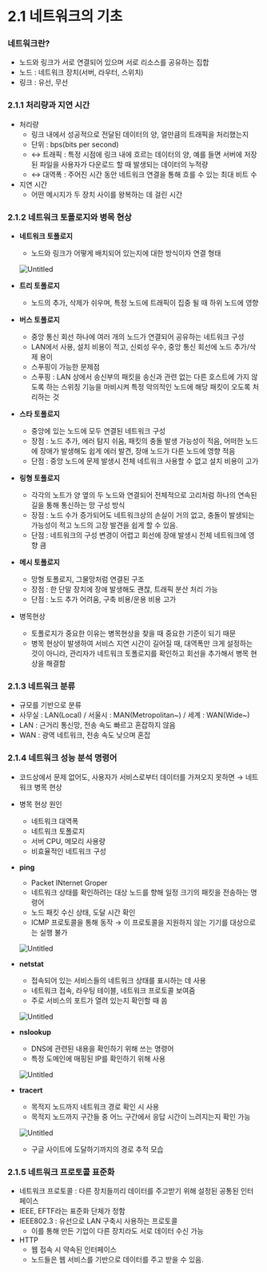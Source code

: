 # 2.1 네트워크의 기초

### 네트워크란?

- 노드와 링크가 서로 연결되어 있으며 서로 리소스를 공유하는 집합
- 노드 : 네트워크 장치(서버, 라우터, 스위치)
- 링크 : 유선, 무선

### 2.1.1 처리량과 지연 시간

- 처리량
    - 링크 내에서 성공적으로 전달된 데이터의 양, 얼만큼의 트래픽을 처리했는지
    - 단위 : bps(bits per second)
    - ↔ 트래픽 : 특정 시점에 링크 내에 흐르는 데이터의 양, 예를 들면 서버에 저장된 파일을 사용자가 다운로드 할 때 발생되는 데이터의 누적량
    - ↔ 대역폭 : 주어진 시간 동안 네트워크 연결을 통해 흐를 수 있는 최대 비트 수
- 지연 시간
    - 어떤 메시지가 두 장치 사이를 왕복하는 데 걸린 시간

### 2.1.2 네트워크 토폴로지와 병목 현상

- **네트워크 토폴로지**
    - 노드와 링크가 어떻게 배치되어 있는지에 대한 방식이자 연결 형태
    
    ![Untitled](https://s3-us-west-2.amazonaws.com/secure.notion-static.com/657e1ecd-68a4-45ff-8190-9e0a0535e15a/Untitled.png)
    
- **트리 토폴로지**
    - 노드의 추가, 삭제가 쉬우며, 특정 노드에 트래픽이 집중 될 때 하위 노드에 영향
- **버스 토폴로지**
    - 중앙 통신 회선 하나에 여러 개의 노드가 연결되어 공유하는 네트워크 구성
    - LAN에서 사용, 설치 비용이 적고, 신뢰성 우수, 중앙 통신 회선에 노드 추가/삭제 용이
    - 스푸핑이 가능한 문제점
    - 스푸핑 : LAN 상에서 송신부의 패킷을 송신과 관련 없는 다른 호스트에 가지 않도록 하는 스위칭 기능을 마비시켜 특정 악의적인 노드에 해당 패킷이 오도록 처리하는 것
- **스타 토폴로지**
    - 중앙에 있는 노드에 모두 연결된 네트워크 구성
    - 장점 : 노드 추가, 에러 탐지 쉬움, 패킷의 충돌 발생 가능성이 적음, 어떠한 노드에 장애가 발생해도 쉽게 에러 발견, 장애 노드가 다른 노드에 영향 적음
    - 단점 : 중앙 노드에 문제 발생시 전체 네트워크 사용할 수 없고 설치 비용이 고가
- **링형 토폴로지**
    - 각각의 노트가 양 옆의 두 노드와 연결되어 전체적으로 고리처럼 하나의 연속된 길을 통해 통신하는 망 구성 방식
    - 장점 : 노드 수가 증가되어도 네트워크상의 손실이 거의 없고, 충돌이 발생되는 가능성이 적고 노드의 고장 발견을 쉽게 할 수 있음.
    - 단점 : 네트워크의 구성 변경이 어렵고 회선에 장애 발생시 전체 네트워크에 영향 큼
- **메시 토폴로지**
    - 망형 토폴로지, 그물망처럼 연결된 구조
    - 장점 : 한 단말 장치에 장애 발생해도 괜찮, 트래픽 분산 처리 가능
    - 단점 : 노드 추가 어려움, 구축 비용/운용 비용 고가
- 병목현상
    - 토폴로지가 중요한 이유는 병목현상을 찾을 때 중요한 기준이 되기 때문
    - 병목 현상이 발생하여 서비스 지연 시간이 길어질 때, 대역폭만 크게 설정하는 것이 아니라, 관리자가 네트워크 토폴로지를 확인하고 회선을 추가해서 병목 현상을 해결함

### 2.1.3 네트워크 분류

- 규모를 기반으로 분류
- 사무실 : LAN(Local) / 서울시 : MAN(Metropolitan~) / 세계 : WAN(Wide~)
- LAN : 근거리 통신망, 전송 속도 빠르고 혼잡하지 않음
- WAN : 광역 네트워크, 전송 속도 낮으며 혼잡

### 2.1.4 네트워크 성능 분석 명령어

- 코드상에서 문제 없어도, 사용자가 서비스로부터 데이터를 가져오지 못하면 → 네트워크 병목 현상
- 병목 현상 원인
    - 네트워크 대역폭
    - 네트워크 토폴로지
    - 서버 CPU, 메모리 사용량
    - 비효율적인 네트워크 구성
- **ping**
    - Packet INternet Groper
    - 네트워크 상태를 확인하려는 대상 노드를 향해 일정 크기의 패킷을 전송하는 명령어
    - 노드 패킷 수신 상태, 도달 시간 확인
    - ICMP 프로토콜을 통해 동작 → 이 프로토콜을 지원하지 않는 기기를 대상으로는 실행 불가
    
    ![Untitled](https://s3-us-west-2.amazonaws.com/secure.notion-static.com/8e605179-d2ab-4326-bb84-9fefd702933d/Untitled.png)
    
- **netstat**
    - 접속되어 있는 서비스들의 네트워크 상태를 표시하는 데 사용
    - 네트워크 접속, 라우팅 테이블, 네트워크 프로토콜 보여줌
    - 주로 서비스의 포트가 열려 있는지 확인할 때 씀
    
    ![Untitled](https://s3-us-west-2.amazonaws.com/secure.notion-static.com/8dacb36b-5cbb-433d-bf96-b0b2ae1d887a/Untitled.png)
    
- **nslookup**
    - DNS에 관련된 내용을 확인하기 위해 쓰는 명령어
    - 특정 도메인에 매핑된 IP를 확인하기 위해 사용
    
    ![Untitled](https://s3-us-west-2.amazonaws.com/secure.notion-static.com/71ad32a4-fba6-4056-94c3-ac331a8383a3/Untitled.png)
    
- **tracert**
    - 목적지 노드까지 네트워크 경로 확인 시 사용
    - 목적지 노드까지 구간들 중 어느 구간에서 응답 시간이 느려지는지 확인 가능
    
    ![Untitled](https://s3-us-west-2.amazonaws.com/secure.notion-static.com/cccca20b-592e-4cf3-a4b1-facc057fb5de/Untitled.png)
    
    - 구글 사이트에 도달하기까지의 경로 추적 모습

### 2.1.5 네트워크 프로토콜 표준화

- 네트워크 프로토콜 : 다른 장치들끼리 데이터를 주고받기 위해 설정된 공통된 인터페이스
- IEEE, EFTF라는 표준화 단체가 정함
- IEEE802.3 : 유선으로 LAN 구축시 사용하는 프로토콜
    - 이를 통해 만든 기업이 다른 장치라도 서로 데이터 수신 가능
- HTTP
    - 웹 접속 시 약속된 인터페이스
    - 노드들은 웹 서비스를 기반으로 데이터를 주고 받을 수 있음.
